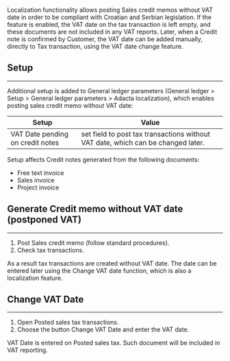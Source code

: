 

Localization functionality allows posting Sales credit memos without VAT date in order to be compliant with Croatian and Serbian legislation. If the feature is enabled, the VAT date on the tax transaction is left empty, and these documents are not included in any VAT reports. Later, when a Credit note is confirmed by Customer, the VAT date can be added manually, directly to Tax transaction, using the VAT date change feature. 

## **Setup**
---

Additional setup is added to General ledger parameters (General ledger > Setup > General ledger parameters > Adacta localization), which enables posting sales credit memo without VAT date:

|Setup|Value|
|---|---|
|VAT Date pending on credit notes  | set field to post tax transactions without VAT date, which can be changed later. |



Setup affects Credit notes generated from the following documents:  
 - Free text invoice 
 - Sales invoice 
 - Project invoice 

## **Generate Credit memo without VAT date (postponed VAT)** 
---

1. Post Sales credit memo (follow standard procedures).
2. Check tax transactions.

As a result tax transactions are created without VAT date. The date can be entered later using the Change VAT date function, which is also a localization feature.  

## **Change VAT Date**
---

1. Open Posted sales tax transactions.
2. Choose the button Change VAT Date and enter the VAT date.

VAT Date is entered on Posted sales tax. Such document will be included in VAT reporting.



